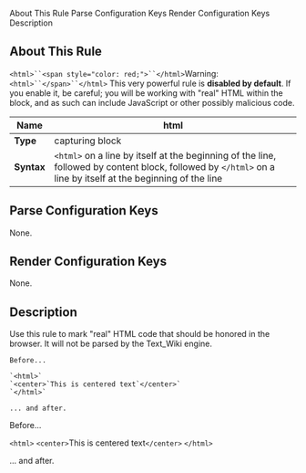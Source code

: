  About This Rule Parse Configuration Keys Render Configuration Keys Description
##  About This Rule

`<html>``<span style="color: red;">``</html>`Warning:`<html>``</span>``</html>` This very powerful rule is **disabled by default**.  If you enable it, be careful; you will be working with "real" HTML within the block, and as such can include JavaScript or other possibly malicious code.

 | **Name**   | html                                                                                                                                                             | 
 | --------   | ----                                                                                                                                                             | 
 | **Type**   | capturing block                                                                                                                                                  | 
 | **Syntax** | `<html>` on a line by itself at the beginning of the line, followed by content block, followed by `</html>` on a line by itself at the beginning of the line | 

##  Parse Configuration Keys

None.

##  Render Configuration Keys

None.

##  Description

Use this rule to mark "real" HTML code that should be honored in the browser.  It will not be parsed by the Text_Wiki engine.

	
	
	
	Before...
	
	`<html>`
	`<center>`This is centered text`</center>`
	`</html>`
	
	... and after.
	

Before...

`<html>`
`<center>`This is centered text`</center>`
`</html>`

... and after.

